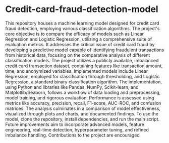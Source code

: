 # Credit-card-fraud-detection-model
This repository houses a machine learning model designed for credit card fraud detection, employing various classification algorithms. The project's core objective is to compare the efficacy of models such as Linear Regression and Logistic Regression, utilizing a comprehensive suite of evaluation metrics. It addresses the critical issue of credit card fraud by developing a predictive model capable of identifying fraudulent transactions from historical data, focusing on the comparative analysis of different classification models. The project utilizes a publicly available, imbalanced credit card transaction dataset, containing features like transaction amount, time, and anonymized variables. Implemented models include Linear Regression, employed for classification through thresholding, and Logistic Regression, a standard binary classification algorithm. The implementation, using Python and libraries like Pandas, NumPy, Scikit-learn, and Matplotlib/Seaborn, follows a workflow of data loading and preprocessing, model training, and rigorous evaluation. Performance is assessed using metrics like accuracy, precision, recall, F1-score, AUC-ROC, and confusion matrices. The analysis culminates in a comparison of model effectiveness, visualized through plots and charts, and documented findings. To use the model, clone the repository, install dependencies, and run the main script. Future improvements aim to incorporate advanced models, feature engineering, real-time detection, hyperparameter tuning, and refined imbalance handling. Contributions to the project are encouraged
